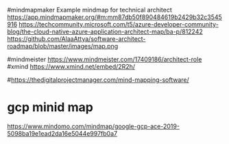 #mindmapmaker
Example mindmap for technical architect
https://app.mindmapmaker.org/#m:mm87db50f890484619b2429b32c3545916
https://techcommunity.microsoft.com/t5/azure-developer-community-blog/the-cloud-native-azure-application-architect-map/ba-p/812242 
https://github.com/AlaaAttya/software-architect-roadmap/blob/master/images/map.png

#mindmeister
https://www.mindmeister.com/17409186/architect-role
#xmind
https://www.xmind.net/embed/2R2h/

#https://thedigitalprojectmanager.com/mind-mapping-software/

# gcp minid map 
https://www.mindomo.com/mindmap/google-gcp-ace-2019-5098ba19e1ead2da16e5044e997fb0a7

